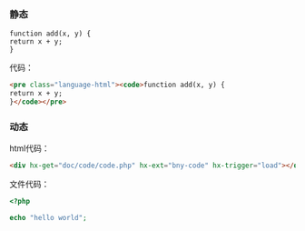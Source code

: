 ### 静态

<pre class="language-html"><code>function add(x, y) {
return x + y;
}</code></pre>

代码：

```html
<pre class="language-html"><code>function add(x, y) {
return x + y;
}</code></pre>
```

### 动态

<div hx-get="doc/code/code.php" hx-ext="bny-code" hx-trigger="load"></div>

html代码：

```html
<div hx-get="doc/code/code.php" hx-ext="bny-code" hx-trigger="load"></div>
```

文件代码：

```php
<?php

echo "hello world";
```
